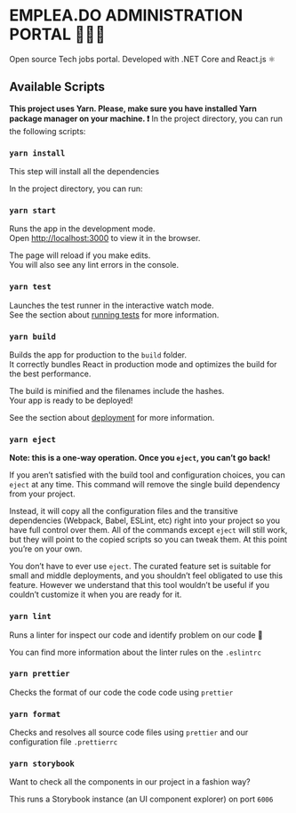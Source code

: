 # EMPLEA.DO ADMINISTRATION PORTAL 👨🏽‍💻

Open source Tech jobs portal. Developed with .NET Core and React.js ⚛️

## Available Scripts

**This project uses Yarn. Please, make sure you have installed Yarn package manager on your machine. ❗️**
In the project directory, you can run the following scripts:

### `yarn install`

This step will install all the dependencies

In the project directory, you can run:

### `yarn start`

Runs the app in the development mode.<br>
Open [http://localhost:3000](http://localhost:3000) to view it in the browser.

The page will reload if you make edits.<br>
You will also see any lint errors in the console.

### `yarn test`

Launches the test runner in the interactive watch mode.<br>
See the section about [running tests](https://facebook.github.io/create-react-app/docs/running-tests) for more information.

### `yarn build`

Builds the app for production to the `build` folder.<br>
It correctly bundles React in production mode and optimizes the build for the best performance.

The build is minified and the filenames include the hashes.<br>
Your app is ready to be deployed!

See the section about [deployment](https://facebook.github.io/create-react-app/docs/deployment) for more information.

### `yarn eject`

**Note: this is a one-way operation. Once you `eject`, you can’t go back!**

If you aren’t satisfied with the build tool and configuration choices, you can `eject` at any time. This command will remove the single build dependency from your project.

Instead, it will copy all the configuration files and the transitive dependencies (Webpack, Babel, ESLint, etc) right into your project so you have full control over them. All of the commands except `eject` will still work, but they will point to the copied scripts so you can tweak them. At this point you’re on your own.

You don’t have to ever use `eject`. The curated feature set is suitable for small and middle deployments, and you shouldn’t feel obligated to use this feature. However we understand that this tool wouldn’t be useful if you couldn’t customize it when you are ready for it.

### `yarn lint`

Runs a linter for inspect our code and identify problem on our code 🚨

You can find more information about the linter rules on the `.eslintrc`

### `yarn prettier`

Checks the format of our code the code code using `prettier`

### `yarn format`

Checks and resolves all source code files using `prettier` and our configuration file `.prettierrc`

### `yarn storybook`

Want to check all the components in our project in a fashion way?

This runs a Storybook instance (an UI component explorer) on port `6006`
